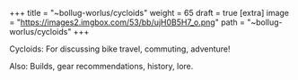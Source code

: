 
+++
title = "~bollug-worlus/cycloids"
weight = 65
draft = true
[extra]
image = "https://images2.imgbox.com/53/bb/ujH0B5H7_o.png"
path = "~bollug-worlus/cycloids"
+++


Cycloids: For discussing bike travel, commuting, adventure!

Also: Builds, gear recommendations, history, lore. 
